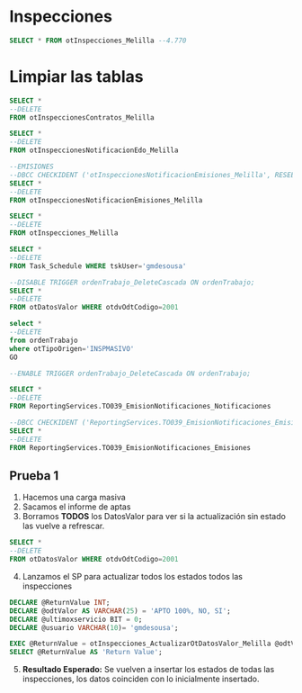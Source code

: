 # Inspecciones
```SQL
SELECT * FROM otInspecciones_Melilla --4.770
```

# Limpiar las tablas
```SQL
SELECT * 
--DELETE
FROM otInspeccionesContratos_Melilla

SELECT *
--DELETE
FROM otInspeccionesNotificacionEdo_Melilla

--EMISIONES
--DBCC CHECKIDENT ('otInspeccionesNotificacionEmisiones_Melilla', RESEED, 0);
SELECT * 
--DELETE
FROM otInspeccionesNotificacionEmisiones_Melilla

SELECT * 
--DELETE
FROM otInspecciones_Melilla

SELECT *
--DELETE
FROM Task_Schedule WHERE tskUser='gmdesousa'

--DISABLE TRIGGER ordenTrabajo_DeleteCascada ON ordenTrabajo;
SELECT * 
--DELETE
FROM otDatosValor WHERE otdvOdtCodigo=2001

select * 
--DELETE
from ordenTrabajo
where otTipoOrigen='INSPMASIVO'
GO

--ENABLE TRIGGER ordenTrabajo_DeleteCascada ON ordenTrabajo;

SELECT *
--DELETE
FROM ReportingServices.TO039_EmisionNotificaciones_Notificaciones

--DBCC CHECKIDENT ('ReportingServices.TO039_EmisionNotificaciones_Emisiones', RESEED, 0);
SELECT * 
--DELETE
FROM ReportingServices.TO039_EmisionNotificaciones_Emisiones
```


## Prueba 1
1. Hacemos una carga masiva
2. Sacamos el informe de aptas
3. Borramos **TODOS** los DatosValor para ver si la actualización sin estado las vuelve a refrescar.
```SQL
SELECT * 
--DELETE
FROM otDatosValor WHERE otdvOdtCodigo=2001
```
4. Lanzamos el SP para actualizar todos los estados todos las inspecciones

```SQL
DECLARE @ReturnValue INT;
DECLARE @odtValor AS VARCHAR(25) = 'APTO 100%, NO, SI';
DECLARE @ultimoxservicio BIT = 0;
DECLARE @usuario VARCHAR(10)= 'gmdesousa';

EXEC @ReturnValue = otInspecciones_ActualizarOtDatosValor_Melilla @odtValor, @ultimoxservicio, @usuario ;
SELECT @ReturnValue AS 'Return Value';
```

5. **Resultado Esperado:** Se vuelven a insertar los estados de todas las inspecciones, los datos coinciden con lo inicialmente insertado.
